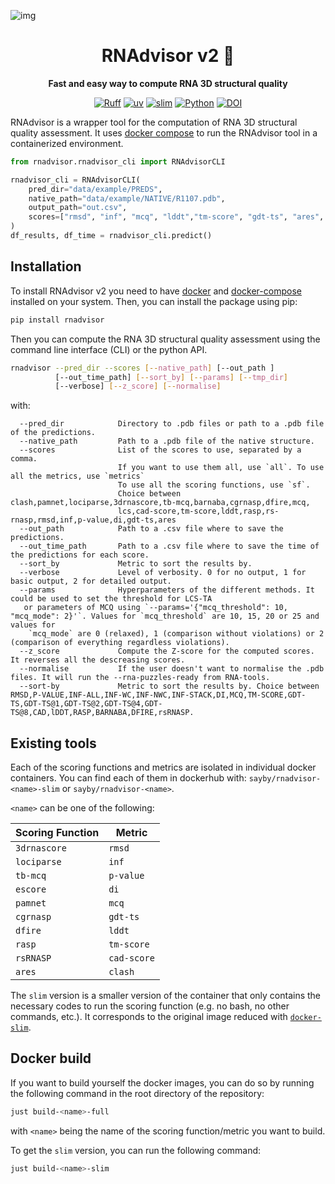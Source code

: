 ![img](img/RNAdvisor_page.gif)

<div align="center">

<!-- omit in toc -->
# RNAdvisor v2 🚀
<strong>Fast and easy way to compute RNA 3D structural quality</strong>

[![Ruff](https://img.shields.io/endpoint?url=https://raw.githubusercontent.com/astral-sh/ruff/main/assets/badge/v2.json)](https://github.com/astral-sh/ruff)
[![uv](https://img.shields.io/endpoint?url=https://raw.githubusercontent.com/astral-sh/uv/main/assets/badge/v0.json)](https://github.com/astral-sh/uv)
[![slim](https://img.shields.io/badge/docker-slim-blue)](https://github.com/slimtoolkit/slim)
[![Python](https://img.shields.io/pypi/pyversions/tensorflow.svg)](https://badge.fury.io/py/tensorflow)
[![DOI](https://img.shields.io/badge/DOI-10.1093/bib/bbae064-green)](https://doi.org/10.1093/bib/bbae064)

</div>

RNAdvisor is a wrapper tool for the computation of RNA 3D structural quality assessment. 
It uses [docker compose](https://docs.docker.com/compose/) to run the RNAdvisor tool in a containerized environment. 

```python
from rnadvisor.rnadvisor_cli import RNAdvisorCLI

rnadvisor_cli = RNAdvisorCLI(
    pred_dir="data/example/PREDS",
    native_path="data/example/NATIVE/R1107.pdb",
    output_path="out.csv",
    scores=["rmsd", "inf", "mcq", "lddt","tm-score", "gdt-ts", "ares", "pamnet"]
)
df_results, df_time = rnadvisor_cli.predict()
```

## Installation

To install RNAdvisor v2 you need to have [docker](https://docs.docker.com/get-docker/) and [docker-compose](https://docs.docker.com/compose/install/) installed on your system.
Then, you can install the package using pip:

```bash
pip install rnadvisor
```

Then you can compute the RNA 3D structural quality assessment using the command line interface (CLI) or the python API.
```bash
rnadvisor --pred_dir --scores [--native_path] [--out_path ]
          [--out_time_path] [--sort_by] [--params] [--tmp_dir] 
          [--verbose] [--z_score] [--normalise]
``` 
with: 
```
  --pred_dir            Directory to .pdb files or path to a .pdb file of the predictions. 
  --native_path         Path to a .pdb file of the native structure.
  --scores              List of the scores to use, separated by a comma. 
                        If you want to use them all, use `all`. To use all the metrics, use `metrics`
                        To use all the scoring functions, use `sf`.
                        Choice between clash,pamnet,lociparse,3drnascore,tb-mcq,barnaba,cgrnasp,dfire,mcq,
                        lcs,cad-score,tm-score,lddt,rasp,rs-rnasp,rmsd,inf,p-value,di,gdt-ts,ares
  --out_path            Path to a .csv file where to save the predictions.
  --out_time_path       Path to a .csv file where to save the time of the predictions for each score.
  --sort_by             Metric to sort the results by.
  --verbose             Level of verbosity. 0 for no output, 1 for basic output, 2 for detailed output.
  --params              Hyperparameters of the different methods. It could be used to set the threshold for LCS-TA 
   or parameters of MCQ using `--params='{"mcq_threshold": 10, "mcq_mode": 2}'`. Values for `mcq_threshold` are 10, 15, 20 or 25 and values for 
    `mcq_mode` are 0 (relaxed), 1 (comparison without violations) or 2 (comparison of everything regardless violations).
  --z_score             Compute the Z-score for the computed scores. It reverses all the descreasing scores.
  --normalise           If the user doesn't want to normalise the .pdb files. It will run the --rna-puzzles-ready from RNA-tools.
  --sort-by             Metric to sort the results by. Choice between RMSD,P-VALUE,INF-ALL,INF-WC,INF-NWC,INF-STACK,DI,MCQ,TM-SCORE,GDT-TS,GDT-TS@1,GDT-TS@2,GDT-TS@4,GDT-TS@8,CAD,lDDT,RASP,BARNABA,DFIRE,rsRNASP.
```

## Existing tools

Each of the scoring functions and metrics are isolated in individual docker containers.
You can find each of them in dockerhub with: `sayby/rnadvisor-<name>-slim` or `sayby/rnadvisor-<name>`.

`<name>` can be one of the following:

| Scoring Function | Metric      |
|------------------|-------------|
| `3drnascore`     | `rmsd`      |
| `lociparse`      | `inf`       |
| `tb-mcq`         | `p-value`   |
| `escore`         | `di`        |
| `pamnet`         | `mcq`       |
| `cgrnasp`        | `gdt-ts`    |
| `dfire`          | `lddt`      |
| `rasp`           | `tm-score`  |
| `rsRNASP`        | `cad-score` |
| `ares`            | `clash`         |


The `slim` version is a smaller version of the container that only contains the necessary codes to run the scoring function (e.g. no bash, no other commands, etc.).
It corresponds to the original image reduced with [`docker-slim`](https://github.com/slimtoolkit/slim).

## Docker build

If you want to build yourself the docker images, you can do so by running the following command in the root directory of the repository:

```bash
just build-<name>-full 
```
with `<name>` being the name of the scoring function/metric you want to build.

To get the `slim` version, you can run the following command:

```bash
just build-<name>-slim
```